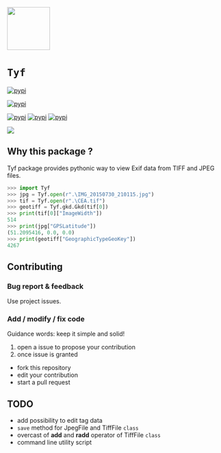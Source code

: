 <img src="http://bruno.thoorens.free.fr/img/tyf.png" height="100px" />

# `Tyf`
[![pypi](https://img.shields.io/pypi/l/Tyf.svg?style=flat-square)](http://bruno.thoorens.free.fr/licences/tyf.html)

[![pypi](https://img.shields.io/pypi/pyversions/Tyf.svg?style=flat-square)](https://pypi.python.org/pypi/Tyf)

[![pypi](https://img.shields.io/pypi/v/Tyf.svg?style=flat-square)](https://pypi.python.org/pypi/Tyf)
[![pypi](https://img.shields.io/pypi/dm/Tyf.svg?style=flat-square)](https://pypi.python.org/pypi/Tyf)
[![pypi](https://img.shields.io/badge/wheel-yes-brightgreen.svg?style=flat-square)](https://pypi.python.org/pypi/Tyf)

<img src="https://assets.gratipay.com/gratipay.svg?etag=3tGiSB5Uw_0-oWiLLxAqpQ~~" href="https://gratipay.com/Tyf" />

## Why this package ?
Tyf package provides pythonic way to view Exif data from TIFF and JPEG files.

```python
>>> import Tyf
>>> jpg = Tyf.open(r".\IMG_20150730_210115.jpg")
>>> tif = Tyf.open(r".\CEA.tif")
>>> geotiff = Tyf.gkd.Gkd(tif[0])
>>> print(tif[0]["ImageWidth"])
514
>>> print(jpg["GPSLatitude"])
(51.2095416, 0.0, 0.0)
>>> print(geotiff["GeographicTypeGeoKey"])
4267
```

## Contributing
### Bug report & feedback
Use project issues.

### Add / modify / fix code
Guidance words: keep it simple and solid!

1. open a issue to propose your contribution
2. once issue is granted
  + fork this repository
  + edit your contribution
  + start a pull request

## TODO
+ add possibility to edit tag data
+ ``save`` method for JpegFile and TiffFile ``class``
+ overcast of __add__ and __radd__ operator of TiffFile ``class``
+ command line utility script
